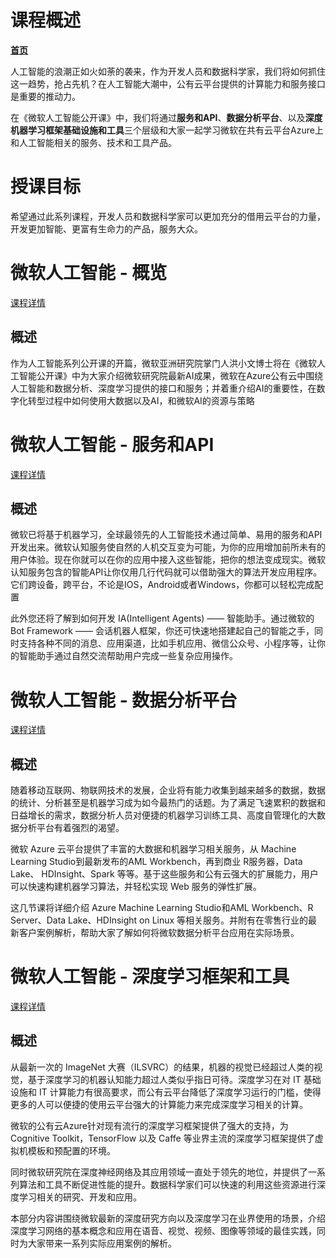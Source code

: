 # 课程概述
[**首页**](https://mva.microsoft.com/colleges/microsoftai)

人工智能的浪潮正如火如荼的袭来，作为开发人员和数据科学家，我们将如何抓住这一趋势，抢占先机？在人工智能大潮中，公有云平台提供的计算能力和服务接口是重要的推动力。

在《微软人工智能公开课》中，我们将通过**服务和API**、**数据分析平台**、以及**深度机器学习框架基础设施和工具**三个层级和大家一起学习微软在共有云平台Azure上和人工智能相关的服务、技术和工具产品。

# 授课目标
希望通过此系列课程，开发人员和数据科学家可以更加充分的借用云平台的力量，开发更加智能、更富有生命力的产品，服务大众。

# 微软人工智能 - 概览
[课程详情](./微软人工智能-概览.md)  

## 概述
作为人工智能系列公开课的开篇，微软亚洲研究院掌门人洪小文博士将在《微软人工智能公开课》中为大家介绍微软研究院最新AI成果，微软在Azure公有云中围绕人工智能和数据分析、深度学习提供的接口和服务；并着重介绍AI的重要性，在数字化转型过程中如何使用大数据以及AI，和微软AI的资源与策略

# 微软人工智能 - 服务和API
[课程详情](./微软人工智能-服务和API.md)  

## 概述
微软已将基于机器学习，全球最领先的人工智能技术通过简单、易用的服务和API开发出来。微软认知服务使自然的人机交互变为可能，为你的应用增加前所未有的用户体验。现在你就可以在你的应用中接入这些智能，把你的想法变成现实。微软认知服务包含的智能API让你仅用几行代码就可以借助强大的算法开发应用程序。它们跨设备，跨平台，不论是IOS，Android或者Windows，你都可以轻松完成配置

此外您还将了解到如何开发 IA(Intelligent Agents) —— 智能助手。通过微软的Bot Framework —— 会话机器人框架，你还可快速地搭建起自己的智能之手，同时支持各种不同的消息、应用渠道，比如手机应用、微信公众号、小程序等，让你的智能助手通过自然交流帮助用户完成一些复杂应用操作。

# 微软人工智能 - 数据分析平台
[课程详情](./微软人工智能-数据分析平台.md)  

## 概述
随着移动互联网、物联网技术的发展，企业将有能力收集到越来越多的数据，数据的统计、分析甚至是机器学习成为如今最热门的话题。为了满足飞速累积的数据和日益增长的需求，数据分析人员对便捷的机器学习训练工具、高度自管理化的大数据分析平台有着强烈的渴望。

微软 Azure 云平台提供了丰富的大数据和机器学习相关服务，从 Machine Learning Studio到最新发布的AML Workbench，再到商业 R服务器，Data Lake、 HDInsight、Spark 等等。基于这些服务和公有云强大的扩展能力，用户可以快速构建机器学习算法，并轻松实现 Web 服务的弹性扩展。

这几节课将详细介绍 Azure Machine Learning Studio和AML Workbench、R Server、Data Lake、HDInsight on Linux 等相关服务。并附有在零售行业的最新客户案例解析，帮助大家了解如何将微软数据分析平台应用在实际场景。

# 微软人工智能 - 深度学习框架和工具
[课程详情](./微软人工智能-深度学习框架和工具)  

## 概述
从最新一次的 ImageNet 大赛（ILSVRC）的结果，机器的视觉已经超过人类的视觉，基于深度学习的机器认知能力超过人类似乎指日可待。深度学习在对 IT 基础设施和 IT 计算能力有很高要求，而公有云平台降低了深度学习运行的门槛，使得更多的人可以便捷的使用云平台强大的计算能力来完成深度学习相关的计算。

微软的公有云Azure针对现有流行的深度学习框架提供了强大的支持，为 Cognitive Toolkit，TensorFlow 以及 Caffe 等业界主流的深度学习框架提供了虚拟机模板和预配置的环境。

同时微软研究院在深度神经网络及其应用领域一直处于领先的地位，并提供了一系列算法和工具不断促进性能的提升。数据科学家们可以快速的利用这些资源进行深度学习相关的研究、开发和应用。

本部分内容讲围绕微软最新的深度研究方向以及深度学习在业界使用的场景，介绍深度学习网络的基本概念和应用在语音、视觉、视频、图像等领域的最佳实践，同时为大家带来一系列实际应用案例的解析。
